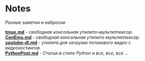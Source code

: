 # Notes
Разные заметки и наброски

[**tmux.md**](https://github.com/GnuriaN/Notes/blob/master/tmux.md) - _свободная консольная утилита-мультиплексор._        
[**ConEmu.md**](https://github.com/GnuriaN/Notes/blob/master/ConEmu.md) - _свободная консольная утилита-мультиплексор._        
[**youtube-dl.md**](https://github.com/GnuriaN/Notes/blob/master/youtube-dl.md) - _утилита для загрузки потокового видео с видеохостингов._        
[**PythonPost.md**](https://github.com/GnuriaN/Notes/blob/master/PythonPost.md) - _Статьи в стиле Python и все, все, все ..._
